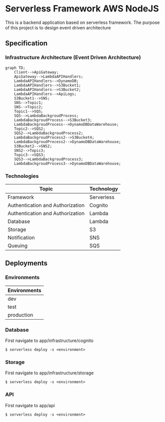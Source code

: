 # Serverless Framework AWS NodeJS

This is a backend application based on serverless framework.
The purpose of this project is to design event driven architecture

## Specification

### Infrastructure Architecture (Event Driven Architecture)

```mermaid
graph TD;
    Client-->ApiGateway;
    ApiGateway-->LambdaAPIHandlers;
    LambdaAPIHandlers-->DynamoDB;
    LambdaAPIHandlers-->S3Bucket1;
    LambdaAPIHandlers-->S3Bucket2;
    LambdaAPIHandlers-->ApiLogs;
    S3Bucket1-->SNS;
    SNS-->Topic1;
    SNS-->Topic2;
    Topic1-->SQS;
    SQS-->LambdaBackgroudProcess;
    LambdaBackgroudProcess-->S3Bucket3;
    LambdaBackgroudProcess-->DynamoDBDataWarehouse;
    Topic2-->SQS2;
    SQS2-->LambdaBackgroudProcess2;
    LambdaBackgroudProcess2-->S3Bucket4;
    LambdaBackgroudProcess2-->DynamoDBDataWarehouse;
    S3Bucket2-->SNS2;
    SNS2-->Topic3;
    Topic3-->SQS3;
    SQS3-->LambdaBackgroudProcess3;
    LambdaBackgroudProcess3-->DynamoDBDataWarehouse;
```

### Technologies

| Topic                            | Technology    |
| -------------------------------- | ------------- |
| Framework                        | Serverless    |
| Authentication and Authorization | Cognito       |
| Authentication and Authorization | Lambda        |
| Database                         | Lambda        |
| Storage                          | S3            |
| Notification                     | SNS           |
| Queuing                          | SQS           |

## Deployments

### Environments

| Environments   |
| -------------- |
| dev            |
| test           |
| production     |

### Database

First navigate to app/infrastructure/cognito

```
$ serverless deploy -s <environment>
```

### Storage

First navigate to app/infrastructure/storage

```
$ serverless deploy -s <environment>
```

### API

First navigate to app/api

```
$ serverless deploy -s <environment>
```